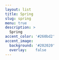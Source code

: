 ```yaml
---
layout: list
title: Spring
slug: spring
menu: true
description: >
  Spring 
accent_color: '#260bd2'
accent_image:
  background: '#202020'
  overlay:    false
---
```

